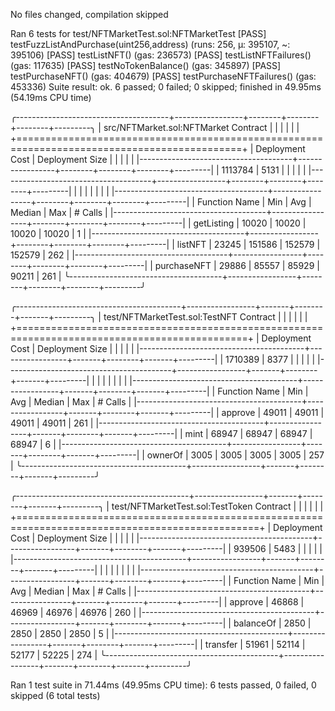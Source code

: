 No files changed, compilation skipped

Ran 6 tests for test/NFTMarketTest.sol:NFTMarketTest
[PASS] testFuzzListAndPurchase(uint256,address) (runs: 256, μ: 395107, ~: 395106)
[PASS] testListNFT() (gas: 236573)
[PASS] testListNFTFailures() (gas: 117635)
[PASS] testNoTokenBalance() (gas: 345897)
[PASS] testPurchaseNFT() (gas: 404679)
[PASS] testPurchaseNFTFailures() (gas: 453336)
Suite result: ok. 6 passed; 0 failed; 0 skipped; finished in 49.95ms (54.19ms CPU time)

╭--------------------------------------+-----------------+--------+--------+--------+---------╮
| src/NFTMarket.sol:NFTMarket Contract |                 |        |        |        |         |
+=============================================================================================+
| Deployment Cost                      | Deployment Size |        |        |        |         |
|--------------------------------------+-----------------+--------+--------+--------+---------|
| 1113784                              | 5131            |        |        |        |         |
|--------------------------------------+-----------------+--------+--------+--------+---------|
|                                      |                 |        |        |        |         |
|--------------------------------------+-----------------+--------+--------+--------+---------|
| Function Name                        | Min             | Avg    | Median | Max    | # Calls |
|--------------------------------------+-----------------+--------+--------+--------+---------|
| getListing                           | 10020           | 10020  | 10020  | 10020  | 1       |
|--------------------------------------+-----------------+--------+--------+--------+---------|
| listNFT                              | 23245           | 151586 | 152579 | 152579 | 262     |
|--------------------------------------+-----------------+--------+--------+--------+---------|
| purchaseNFT                          | 29886           | 85557  | 85929  | 90211  | 261     |
╰--------------------------------------+-----------------+--------+--------+--------+---------╯

╭-----------------------------------------+-----------------+-------+--------+-------+---------╮
| test/NFTMarketTest.sol:TestNFT Contract |                 |       |        |       |         |
+==============================================================================================+
| Deployment Cost                         | Deployment Size |       |        |       |         |
|-----------------------------------------+-----------------+-------+--------+-------+---------|
| 1710389                                 | 8377            |       |        |       |         |
|-----------------------------------------+-----------------+-------+--------+-------+---------|
|                                         |                 |       |        |       |         |
|-----------------------------------------+-----------------+-------+--------+-------+---------|
| Function Name                           | Min             | Avg   | Median | Max   | # Calls |
|-----------------------------------------+-----------------+-------+--------+-------+---------|
| approve                                 | 49011           | 49011 | 49011  | 49011 | 261     |
|-----------------------------------------+-----------------+-------+--------+-------+---------|
| mint                                    | 68947           | 68947 | 68947  | 68947 | 6       |
|-----------------------------------------+-----------------+-------+--------+-------+---------|
| ownerOf                                 | 3005            | 3005  | 3005   | 3005  | 257     |
╰-----------------------------------------+-----------------+-------+--------+-------+---------╯

╭-------------------------------------------+-----------------+-------+--------+-------+---------╮
| test/NFTMarketTest.sol:TestToken Contract |                 |       |        |       |         |
+================================================================================================+
| Deployment Cost                           | Deployment Size |       |        |       |         |
|-------------------------------------------+-----------------+-------+--------+-------+---------|
| 939506                                    | 5483            |       |        |       |         |
|-------------------------------------------+-----------------+-------+--------+-------+---------|
|                                           |                 |       |        |       |         |
|-------------------------------------------+-----------------+-------+--------+-------+---------|
| Function Name                             | Min             | Avg   | Median | Max   | # Calls |
|-------------------------------------------+-----------------+-------+--------+-------+---------|
| approve                                   | 46868           | 46969 | 46976  | 46976 | 260     |
|-------------------------------------------+-----------------+-------+--------+-------+---------|
| balanceOf                                 | 2850            | 2850  | 2850   | 2850  | 5       |
|-------------------------------------------+-----------------+-------+--------+-------+---------|
| transfer                                  | 51961           | 52114 | 52177  | 52225 | 274     |
╰-------------------------------------------+-----------------+-------+--------+-------+---------╯


Ran 1 test suite in 71.44ms (49.95ms CPU time): 6 tests passed, 0 failed, 0 skipped (6 total tests)
